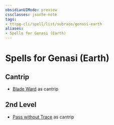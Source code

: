 ```yaml
---
obsidianUIMode: preview
cssclasses: json5e-note
tags:
- ttrpg-cli/spell/list/subrace/genasi-earth
aliases:
- Spells for Genasi (Earth)
---
```

# Spells for Genasi (Earth)

## Cantrip

- [Blade Ward](/3-Mechanics/CLI/Compendium/spells/blade-ward.md "PHB") as cantrip

## 2nd Level

- [Pass without Trace](/3-Mechanics/CLI/Compendium/spells/pass-without-trace.md "PHB") as cantrip